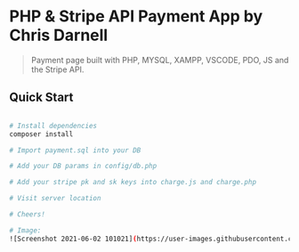 # PHP & Stripe API Payment App by Chris Darnell

> Payment page built with PHP, MYSQL, XAMPP, VSCODE, PDO, JS and the Stripe API.

## Quick Start

```bash

# Install dependencies
composer install

# Import payment.sql into your DB

# Add your DB params in config/db.php

# Add your stripe pk and sk keys into charge.js and charge.php

# Visit server location

# Cheers!

# Image:
![Screenshot 2021-06-02 101021](https://user-images.githubusercontent.com/22460957/120505614-bf75be80-c38a-11eb-977f-60f2ed66083c.png)

